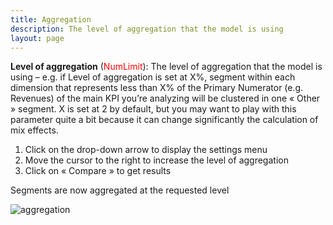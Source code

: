 ```yaml
---
title: Aggregation
description: The level of aggregation that the model is using
layout: page
---
```


**Level of aggregation** (<span style="color:red">NumLimit</span>): The level of aggregation that the model is using – e.g. if Level of aggregation is set at X%,  segment within each dimension that represents less than X% of the Primary Numerator (e.g. Revenues) of the main KPI you’re analyzing will be clustered in one « Other » segment. X is set at 2 by default, but you may want to play with this parameter quite a bit because it can change significantly the calculation of mix effects.


1. Click on the drop-down arrow to display the settings menu
2. Move the cursor to the right to increase the level of aggregation
3. Click on « Compare » to get results

Segments are now aggregated at the requested level

![aggregation]({{site.url}}{{site.baseurl}}/core_app/compare/web_application/menu/images/Aggregation-1.gif)
